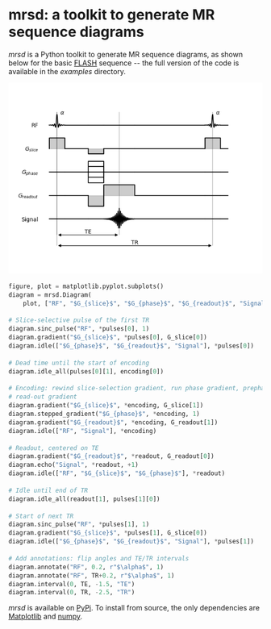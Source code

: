 # mrsd: a toolkit to generate MR sequence diagrams

*mrsd* is a Python toolkit to generate MR sequence diagrams, as shown below for the basic [FLASH](https://onlinelibrary.wiley.com/doi/10.1002/mrm.1910030217) sequence -- the full version of the code is available in the *examples* directory.

![FLASH sequence diagram generated with mrsd](flash.png)

```python
figure, plot = matplotlib.pyplot.subplots()
diagram = mrsd.Diagram(
    plot, ["RF", "$G_{slice}$", "$G_{phase}$", "$G_{readout}$", "Signal"])

# Slice-selective pulse of the first TR
diagram.sinc_pulse("RF", *pulses[0], 1)
diagram.gradient("$G_{slice}$", *pulses[0], G_slice[0])
diagram.idle(["$G_{phase}$", "$G_{readout}$", "Signal"], *pulses[0])

# Dead time until the start of encoding
diagram.idle_all(pulses[0][1], encoding[0])

# Encoding: rewind slice-selection gradient, run phase gradient, prephase
# read-out gradient
diagram.gradient("$G_{slice}$", *encoding, G_slice[1])
diagram.stepped_gradient("$G_{phase}$", *encoding, 1)
diagram.gradient("$G_{readout}$", *encoding, G_readout[1])
diagram.idle(["RF", "Signal"], *encoding)

# Readout, centered on TE
diagram.gradient("$G_{readout}$", *readout, G_readout[0])
diagram.echo("Signal", *readout, +1)
diagram.idle(["RF", "$G_{slice}$", "$G_{phase}$"], *readout)

# Idle until end of TR
diagram.idle_all(readout[1], pulses[1][0])

# Start of next TR
diagram.sinc_pulse("RF", *pulses[1], 1)
diagram.gradient("$G_{slice}$", *pulses[1], G_slice[0])
diagram.idle(["$G_{phase}$", "$G_{readout}$", "Signal"], *pulses[1])

# Add annotations: flip angles and TE/TR intervals
diagram.annotate("RF", 0.2, r"$\alpha$", 1)
diagram.annotate("RF", TR+0.2, r"$\alpha$", 1)
diagram.interval(0, TE, -1.5, "TE")
diagram.interval(0, TR, -2.5, "TR")
```

*mrsd* is available on [PyPi](https://pypi.org/project/mrsd/). To install from source, the only dependencies are [Matplotlib](https://matplotlib.org/) and [numpy](https://numpy.org/).
